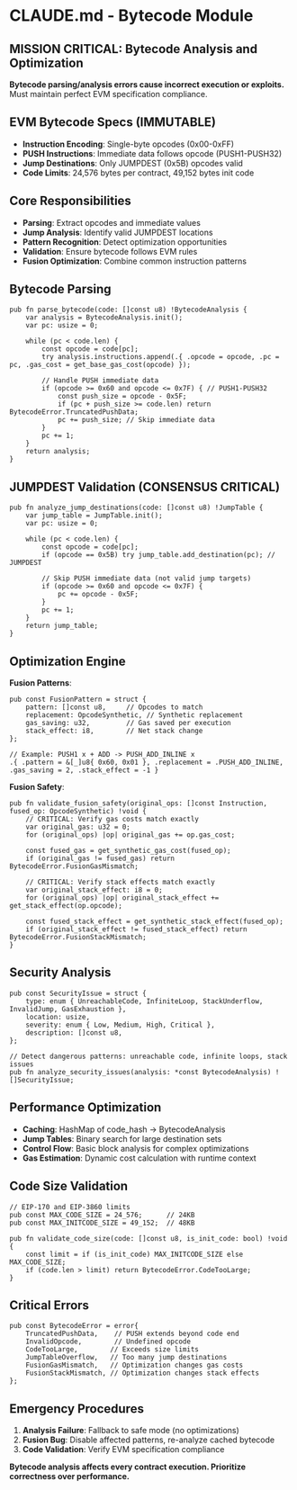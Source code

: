 # CLAUDE.md - Bytecode Module

## MISSION CRITICAL: Bytecode Analysis and Optimization
**Bytecode parsing/analysis errors cause incorrect execution or exploits.** Must maintain perfect EVM specification compliance.

## EVM Bytecode Specs (IMMUTABLE)
- **Instruction Encoding**: Single-byte opcodes (0x00-0xFF)
- **PUSH Instructions**: Immediate data follows opcode (PUSH1-PUSH32)
- **Jump Destinations**: Only JUMPDEST (0x5B) opcodes valid
- **Code Limits**: 24,576 bytes per contract, 49,152 bytes init code

## Core Responsibilities
- **Parsing**: Extract opcodes and immediate values
- **Jump Analysis**: Identify valid JUMPDEST locations
- **Pattern Recognition**: Detect optimization opportunities
- **Validation**: Ensure bytecode follows EVM rules
- **Fusion Optimization**: Combine common instruction patterns

## Bytecode Parsing
```zig
pub fn parse_bytecode(code: []const u8) !BytecodeAnalysis {
    var analysis = BytecodeAnalysis.init();
    var pc: usize = 0;

    while (pc < code.len) {
        const opcode = code[pc];
        try analysis.instructions.append(.{ .opcode = opcode, .pc = pc, .gas_cost = get_base_gas_cost(opcode) });

        // Handle PUSH immediate data
        if (opcode >= 0x60 and opcode <= 0x7F) { // PUSH1-PUSH32
            const push_size = opcode - 0x5F;
            if (pc + push_size >= code.len) return BytecodeError.TruncatedPushData;
            pc += push_size; // Skip immediate data
        }
        pc += 1;
    }
    return analysis;
}
```

## JUMPDEST Validation (CONSENSUS CRITICAL)
```zig
pub fn analyze_jump_destinations(code: []const u8) !JumpTable {
    var jump_table = JumpTable.init();
    var pc: usize = 0;

    while (pc < code.len) {
        const opcode = code[pc];
        if (opcode == 0x5B) try jump_table.add_destination(pc); // JUMPDEST

        // Skip PUSH immediate data (not valid jump targets)
        if (opcode >= 0x60 and opcode <= 0x7F) {
            pc += opcode - 0x5F;
        }
        pc += 1;
    }
    return jump_table;
}
```

## Optimization Engine

**Fusion Patterns**:
```zig
pub const FusionPattern = struct {
    pattern: []const u8,     // Opcodes to match
    replacement: OpcodeSynthetic, // Synthetic replacement
    gas_saving: u32,         // Gas saved per execution
    stack_effect: i8,        // Net stack change
};

// Example: PUSH1 x + ADD -> PUSH_ADD_INLINE x
.{ .pattern = &[_]u8{ 0x60, 0x01 }, .replacement = .PUSH_ADD_INLINE, .gas_saving = 2, .stack_effect = -1 }
```

**Fusion Safety**:
```zig
pub fn validate_fusion_safety(original_ops: []const Instruction, fused_op: OpcodeSynthetic) !void {
    // CRITICAL: Verify gas costs match exactly
    var original_gas: u32 = 0;
    for (original_ops) |op| original_gas += op.gas_cost;

    const fused_gas = get_synthetic_gas_cost(fused_op);
    if (original_gas != fused_gas) return BytecodeError.FusionGasMismatch;

    // CRITICAL: Verify stack effects match exactly
    var original_stack_effect: i8 = 0;
    for (original_ops) |op| original_stack_effect += get_stack_effect(op.opcode);

    const fused_stack_effect = get_synthetic_stack_effect(fused_op);
    if (original_stack_effect != fused_stack_effect) return BytecodeError.FusionStackMismatch;
}
```

## Security Analysis
```zig
pub const SecurityIssue = struct {
    type: enum { UnreachableCode, InfiniteLoop, StackUnderflow, InvalidJump, GasExhaustion },
    location: usize,
    severity: enum { Low, Medium, High, Critical },
    description: []const u8,
};

// Detect dangerous patterns: unreachable code, infinite loops, stack issues
pub fn analyze_security_issues(analysis: *const BytecodeAnalysis) ![]SecurityIssue;
```

## Performance Optimization
- **Caching**: HashMap of code_hash -> BytecodeAnalysis
- **Jump Tables**: Binary search for large destination sets
- **Control Flow**: Basic block analysis for complex optimizations
- **Gas Estimation**: Dynamic cost calculation with runtime context

## Code Size Validation
```zig
// EIP-170 and EIP-3860 limits
pub const MAX_CODE_SIZE = 24_576;      // 24KB
pub const MAX_INITCODE_SIZE = 49_152;  // 48KB

pub fn validate_code_size(code: []const u8, is_init_code: bool) !void {
    const limit = if (is_init_code) MAX_INITCODE_SIZE else MAX_CODE_SIZE;
    if (code.len > limit) return BytecodeError.CodeTooLarge;
}
```

## Critical Errors
```zig
pub const BytecodeError = error{
    TruncatedPushData,    // PUSH extends beyond code end
    InvalidOpcode,        // Undefined opcode
    CodeTooLarge,        // Exceeds size limits
    JumpTableOverflow,   // Too many jump destinations
    FusionGasMismatch,   // Optimization changes gas costs
    FusionStackMismatch, // Optimization changes stack effects
};
```

## Emergency Procedures
1. **Analysis Failure**: Fallback to safe mode (no optimizations)
2. **Fusion Bug**: Disable affected patterns, re-analyze cached bytecode
3. **Code Validation**: Verify EVM specification compliance

**Bytecode analysis affects every contract execution. Prioritize correctness over performance.**